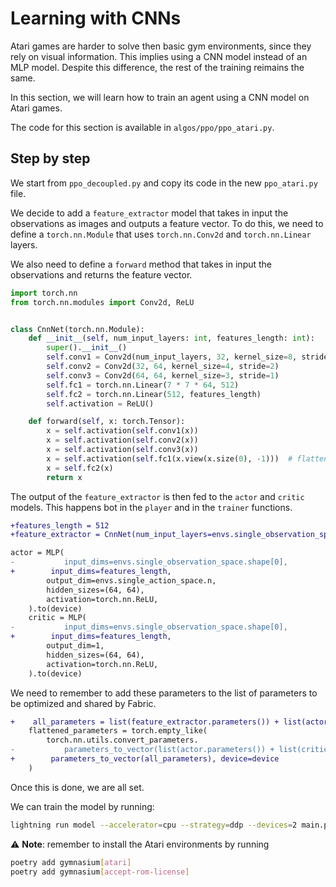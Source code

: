 # Learning with CNNs
Atari games are harder to solve then basic gym environments, since they rely on visual information. This implies using a CNN model instead of an MLP model. Despite this difference, the rest of the training reimains the same.

In this section, we will learn how to train an agent using a CNN model on Atari games.

The code for this section is available in `algos/ppo/ppo_atari.py`.

## Step by step
We start from `ppo_decoupled.py` and copy its code in the new `ppo_atari.py` file.

We decide to add a `feature_extractor` model that takes in input the observations as images and outputs a feature vector. To do this, we need to define a `torch.nn.Module` that uses `torch.nn.Conv2d` and `torch.nn.Linear` layers.

We also need to define a `forward` method that takes in input the observations and returns the feature vector.

```python
import torch.nn
from torch.nn.modules import Conv2d, ReLU


class CnnNet(torch.nn.Module):
    def __init__(self, num_input_layers: int, features_length: int):
        super().__init__()
        self.conv1 = Conv2d(num_input_layers, 32, kernel_size=8, stride=4)
        self.conv2 = Conv2d(32, 64, kernel_size=4, stride=2)
        self.conv3 = Conv2d(64, 64, kernel_size=3, stride=1)
        self.fc1 = torch.nn.Linear(7 * 7 * 64, 512)
        self.fc2 = torch.nn.Linear(512, features_length)
        self.activation = ReLU()

    def forward(self, x: torch.Tensor):
        x = self.activation(self.conv1(x))
        x = self.activation(self.conv2(x))
        x = self.activation(self.conv3(x))
        x = self.activation(self.fc1(x.view(x.size(0), -1)))  # flatten but keep batch dimension 
        x = self.fc2(x)
        return x
```

The output of the `feature_extractor` is then fed to the `actor` and `critic` models. This happens bot in the `player` and in the `trainer` functions.

```diff
+features_length = 512
+feature_extractor = CnnNet(num_input_layers=envs.single_observation_space.shape[0], features_length=features_length).to(device)

actor = MLP(
- 			input_dims=envs.single_observation_space.shape[0],
+        input_dims=features_length,
        output_dim=envs.single_action_space.n,
        hidden_sizes=(64, 64),
        activation=torch.nn.ReLU,
    ).to(device)
    critic = MLP(
- 			input_dims=envs.single_observation_space.shape[0],
+        input_dims=features_length,
        output_dim=1,
        hidden_sizes=(64, 64),
        activation=torch.nn.ReLU,
    ).to(device)
```

We need to remember to add these parameters to the list of parameters to be optimized and shared by Fabric.

```diff
+    all_parameters = list(feature_extractor.parameters()) + list(actor.parameters()) + list(critic.parameters())
    flattened_parameters = torch.empty_like(
        torch.nn.utils.convert_parameters.
- 			parameters_to_vector(list(actor.parameters()) + list(critic.parameters()))        
+        parameters_to_vector(all_parameters), device=device
    )
```

Once this is done, we are all set.

We can train the model by running:

```bash
lightning run model --accelerator=cpu --strategy=ddp --devices=2 main.py ppo_atari --env_id Pong-v4
```

:warning: **Note**: remember to install the Atari environments by running 
```bash
poetry add gymnasium[atari]
poetry add gymnasium[accept-rom-license]
```
